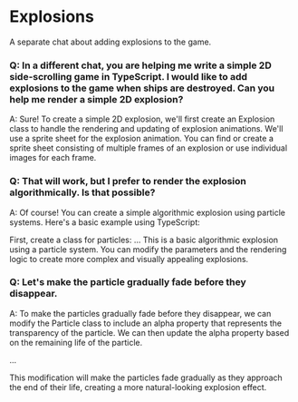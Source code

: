 # Explosions
A separate chat about adding explosions to the game.

### Q: In a different chat, you are helping me write a simple 2D side-scrolling game in TypeScript. I would like to add explosions to the game when ships are destroyed. Can you help me render a simple 2D explosion? 

A: Sure! To create a simple 2D explosion, we'll first create an Explosion class to handle the rendering and updating of explosion animations. We'll use a sprite sheet for the explosion animation. You can find or create a sprite sheet consisting of multiple frames of an explosion or use individual images for each frame.

### Q: That will work, but I prefer to render the explosion algorithmically. Is that possible?

A: Of course! You can create a simple algorithmic explosion using particle systems. Here's a basic example using TypeScript:

First, create a class for particles:
...
This is a basic algorithmic explosion using a particle system. You can modify the parameters and the rendering logic to create more complex and visually appealing explosions.

### Q: Let's make the particle gradually fade before they disappear.

A: To make the particles gradually fade before they disappear, we can modify the Particle class to include an alpha property that represents the transparency of the particle. We can then update the alpha property based on the remaining life of the particle.

...

This modification will make the particles fade gradually as they approach the end of their life, creating a more natural-looking explosion effect.